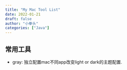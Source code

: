 ```yaml
---
title: "My Mac Tool List"
date: 2022-01-21
draft: false
author: "小拳头"
categories: ["Java"]
---
```


## 常用工具
- gray: 独立配置mac不同app改变light or dark的主题配置.